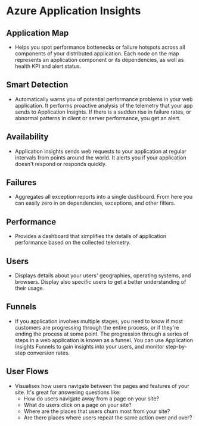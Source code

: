 # Azure Application Insights

## Application Map
  - Helps you spot performance bottenecks or failure hotspots across all components of your distributed application. Each node on the map represents an application component or its dependencies, as well as health KPI and alert status.


## Smart Detection
  - Automatically warns you of potential performance problems in your web application. It performs proactive analysis of the telemetry that your app sends to Application Insights. If there is a sudden rise in failure rates, or abnormal patterns in client or server performance, you get an alert.


## Availability
  - Application insights sends web requests to your application at regular intervals from points around the world. It alerts you if your application doesn't respond or responds quickly.

## Failures
  - Aggregates all exception reports into a single dashboard. From here you can easily zero in on dependencies, exceptions, and other filters.

## Performance
  - Provides a dashboard that simplifies the details of application performance based on the collected telemetry.

## Users
  - Displays details about your users' geographies, operating systems, and browsers. Display also specific users to get a better understanding of their usage.

## Funnels
  - If you application involves multiple stages, you need to know if most customers are progressing through the entire process, or if they're ending the process at some point. The progression through a series of steps in a web application is known as a funnel. You can use Application Insights Funnels to gain insights into your users, and monitor step-by-step conversion rates.

## User Flows
  - Visualises how users navigate between the pages and features of your site. It's great for answering questions like:
      * How do users navigate away from a page on your site?
      * What do users click on a page on your site?
      * Where are the places that users churn most from your site?
      * Are there places where users repeat the same action over and over?



